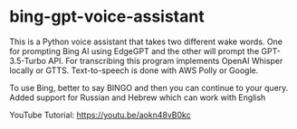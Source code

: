 # bing-gpt-voice-assistant
This is a Python voice assistant that takes two different wake words. One for prompting Bing AI using EdgeGPT and the other will prompt the GPT-3.5-Turbo API.
For transcribing this program implements OpenAI Whisper locally or GTTS. Text-to-speech is done with AWS Polly or Google. 

To use Bing, better to say BINGO and then you can continue to your query. Added support for Russian and Hebrew which can work with English

YouTube Tutorial: 
https://youtu.be/aokn48vB0kc

